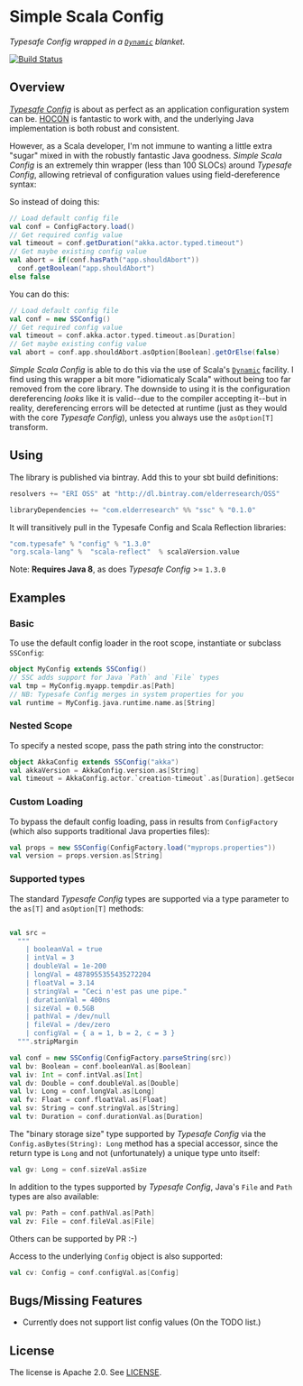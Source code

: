 # Simple Scala Config

_Typesafe Config wrapped in a [`Dynamic`][dsd] blanket._

[![Build Status](https://travis-ci.org/ElderResearch/ssc.svg?branch=develop)](https://travis-ci.org/ElderResearch/ssc)

## Overview

[_Typesafe Config_][tc] is about as perfect as an application configuration system can be. [HOCON][hocon] is fantastic to work with, and the underlying Java implementation is both robust and consistent.

However, as a Scala developer, I'm not immune to wanting a little extra "sugar" mixed in with the robustly fantastic Java goodness. _Simple Scala Config_ is an extremely thin wrapper (less than 100 SLOCs) around _Typesafe Config_, allowing retrieval of configuration values using field-dereference syntax:

So instead of doing this:

```scala
// Load default config file
val conf = ConfigFactory.load()
// Get required config value
val timeout = conf.getDuration("akka.actor.typed.timeout")
// Get maybe existing config value
val abort = if(conf.hasPath("app.shouldAbort"))
  conf.getBoolean("app.shouldAbort")
else false
```

You can do this:

```scala
// Load default config file
val conf = new SSConfig()
// Get required config value
val timeout = conf.akka.actor.typed.timeout.as[Duration]
// Get maybe existing config value
val abort = conf.app.shouldAbort.asOption[Boolean].getOrElse(false)
```

_Simple Scala Config_ is able to do this via the use of Scala's [`Dynamic`][dsd] facility. I find using this wrapper a bit more "idiomaticaly Scala" without being too far removed from the core library.  The downside to using it is the configuration dereferencing _looks_ like it is valid--due to the compiler accepting it--but in reality, dereferencing errors will be detected at runtime (just as they would with the core _Typesafe Config_), unless you always use the `asOption[T]` transform.

## Using

The library is published via bintray. Add this to your sbt build definitions:

```scala
resolvers += "ERI OSS" at "http://dl.bintray.com/elderresearch/OSS"

libraryDependencies += "com.elderresearch" %% "ssc" % "0.1.0"
```

It will transitively pull in the Typesafe Config and Scala Reflection libraries:

```scala
"com.typesafe" % "config" % "1.3.0"
"org.scala-lang" %  "scala-reflect"  % scalaVersion.value
```

Note: **Requires Java 8**, as does _Typesafe Config_ >= `1.3.0`

## Examples

### Basic

To use the default config loader in the root scope, instantiate or subclass `SSConfig`:


``` scala
object MyConfig extends SSConfig()
// SSC adds support for Java `Path` and `File` types
val tmp = MyConfig.myapp.tempdir.as[Path]
// NB: Typesafe Config merges in system properties for you
val runtime = MyConfig.java.runtime.name.as[String]
```

### Nested Scope

To specify a nested scope, pass the path string into the constructor:

```scala
object AkkaConfig extends SSConfig("akka")
val akkaVersion = AkkaConfig.version.as[String]
val timeout = AkkaConfig.actor.`creation-timeout`.as[Duration].getSeconds
```

### Custom Loading

To bypass the default config loading, pass in results from `ConfigFactory` (which also supports traditional Java properties files):

```scala
val props = new SSConfig(ConfigFactory.load("myprops.properties"))
val version = props.version.as[String]
```

### Supported types

The standard _Typesafe Config_ types are supported via a type parameter to the `as[T]` and `asOption[T]` methods:


```scala

val src =
  """
    | booleanVal = true
    | intVal = 3
    | doubleVal = 1e-200
    | longVal = 4878955355435272204
    | floatVal = 3.14
    | stringVal = "Ceci n'est pas une pipe."
    | durationVal = 400ns
    | sizeVal = 0.5GB
    | pathVal = /dev/null
    | fileVal = /dev/zero
    | configVal = { a = 1, b = 2, c = 3 }
  """.stripMargin

val conf = new SSConfig(ConfigFactory.parseString(src))
val bv: Boolean = conf.booleanVal.as[Boolean]
val iv: Int = conf.intVal.as[Int]
val dv: Double = conf.doubleVal.as[Double]
val lv: Long = conf.longVal.as[Long]
val fv: Float = conf.floatVal.as[Float]
val sv: String = conf.stringVal.as[String]
val tv: Duration = conf.durationVal.as[Duration]
```

The "binary storage size" type supported by _Typesafe Config_ via the `Config.asBytes(String): Long` method has a special accessor, since the return type is `Long` and not (unfortunately) a unique type unto itself:

```scala
val gv: Long = conf.sizeVal.asSize
```

In addition to the types supported by _Typesafe Config_, Java's `File` and `Path` types are also available:


```scala
val pv: Path = conf.pathVal.as[Path]
val zv: File = conf.fileVal.as[File]
```

Others can be supported by PR :-)

Access to the underlying `Config` object is also supported:

```scala
val cv: Config = conf.configVal.as[Config]
```

## Bugs/Missing Features

* Currently does not support list config values (On the TODO list.)

## License

The license is Apache 2.0. See [LICENSE](LICENSE).


[tc]: https://github.com/typesafehub/config
[hocon]: https://github.com/typesafehub/config/blob/master/HOCON.md
[dsd]: http://www.scala-lang.org/api/2.11.8/#scala.Dynamic
